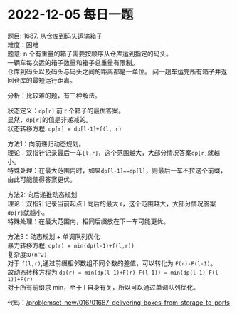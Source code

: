 # 2022-12-05 每日一题


题目: 1687. 从仓库到码头运输箱子  
难度：困难   
题意: n 个有重量的箱子需要按顺序从仓库运到指定的码头。  
一辆车每次运的箱子数量和箱子总重量有限制。  
仓库到码头以及码头与码头之间的距离都是一单位。
问一趟车运完所有箱子并返回仓库的最短运行距离。  


分析：比较难的题，有三种解法。  

状态定义：`dp[r]` 前 r 个箱子的最优答案。  
显然，`dp[r]`的值是非递减的。  
状态转移方程: `dp[r] = dp[l-1]+f(l, r)`  


方法1：向前递归动态规划。  
理论：双指针记录最后一车`[l,r]`，这个范围越大，大部分情况答案`dp[r]`就越小。  
特殊处理：在最大范围内时，如果`dp[l-1]==dp[l]`，则最后一车不拉这个前缀，由此可能使得答案更优。  


方法2: 向后递推动态规划  
理论：双指针记录当前起点 l 向后的最大 r，这个范围越大，大部分情况答案`dp[r]`就越小。  
特殊处理：在最大范围内，相同后缀放在下一车可能更优。  


方法3：动态规划 + 单调队列优化  
暴力转移方程: `dp(r) = min(dp(l-1)+f(l,r))`  
复杂度:`O(n^2)`  
对于 `f(l,r)`,通过前缀相邻数组不同个数的差值，可以转化为 `F(r)-F(l-1)`。  
故动态转移方程为 `dp(r) = min(dp(l-1)+F(r)-F(l-1)) = min(dp(l-1)-F(l-1))+F(r)`  
对于所有前缀求 min，至于 l 自身有关，所以可以通过单调队列优化。  


代码：[/problemset-new/016/01687-delivering-boxes-from-storage-to-ports](/problemset-new/016/01687-delivering-boxes-from-storage-to-ports)